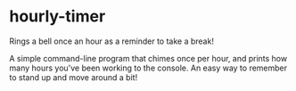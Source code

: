 # hourly-timer
Rings a bell once an hour as a reminder to take a break!

A simple command-line program that chimes once per hour, and prints how many hours you've been working to the console. An easy way to remember to stand up and move around a bit!
